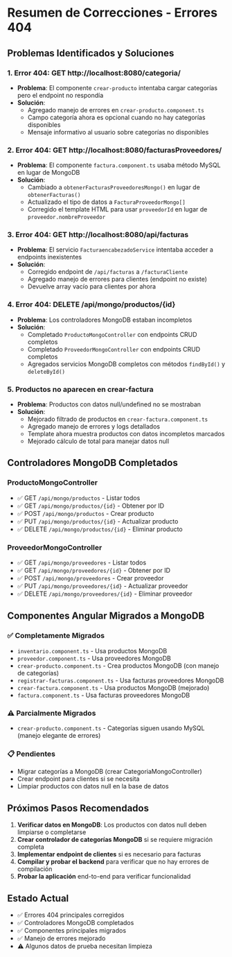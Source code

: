 # Resumen de Correcciones - Errores 404

## Problemas Identificados y Soluciones

### 1. **Error 404: GET http://localhost:8080/categoria/**
- **Problema**: El componente `crear-producto` intentaba cargar categorías pero el endpoint no respondía
- **Solución**: 
  - Agregado manejo de errores en `crear-producto.component.ts`
  - Campo categoría ahora es opcional cuando no hay categorías disponibles
  - Mensaje informativo al usuario sobre categorías no disponibles

### 2. **Error 404: GET http://localhost:8080/facturasProveedores/**
- **Problema**: El componente `factura.component.ts` usaba método MySQL en lugar de MongoDB
- **Solución**: 
  - Cambiado a `obtenerFacturasProveedoresMongo()` en lugar de `obtenerFacturas()`
  - Actualizado el tipo de datos a `FacturaProveedorMongo[]`
  - Corregido el template HTML para usar `proveedorId` en lugar de `proveedor.nombreProveedor`

### 3. **Error 404: GET http://localhost:8080/api/facturas**
- **Problema**: El servicio `FacturaencabezadoService` intentaba acceder a endpoints inexistentes
- **Solución**: 
  - Corregido endpoint de `/api/facturas` a `/facturaCliente` 
  - Agregado manejo de errores para clientes (endpoint no existe)
  - Devuelve array vacío para clientes por ahora

### 4. **Error 404: DELETE /api/mongo/productos/{id}**
- **Problema**: Los controladores MongoDB estaban incompletos
- **Solución**: 
  - Completado `ProductoMongoController` con endpoints CRUD completos
  - Completado `ProveedorMongoController` con endpoints CRUD completos
  - Agregados servicios MongoDB completos con métodos `findById()` y `deleteById()`

### 5. **Productos no aparecen en crear-factura**
- **Problema**: Productos con datos null/undefined no se mostraban
- **Solución**: 
  - Mejorado filtrado de productos en `crear-factura.component.ts`
  - Agregado manejo de errores y logs detallados
  - Template ahora muestra productos con datos incompletos marcados
  - Mejorado cálculo de total para manejar datos null

## Controladores MongoDB Completados

### ProductoMongoController
- ✅ GET `/api/mongo/productos` - Listar todos
- ✅ GET `/api/mongo/productos/{id}` - Obtener por ID
- ✅ POST `/api/mongo/productos` - Crear producto
- ✅ PUT `/api/mongo/productos/{id}` - Actualizar producto
- ✅ DELETE `/api/mongo/productos/{id}` - Eliminar producto

### ProveedorMongoController  
- ✅ GET `/api/mongo/proveedores` - Listar todos
- ✅ GET `/api/mongo/proveedores/{id}` - Obtener por ID
- ✅ POST `/api/mongo/proveedores` - Crear proveedor
- ✅ PUT `/api/mongo/proveedores/{id}` - Actualizar proveedor
- ✅ DELETE `/api/mongo/proveedores/{id}` - Eliminar proveedor

## Componentes Angular Migrados a MongoDB

### ✅ Completamente Migrados
- `inventario.component.ts` - Usa productos MongoDB
- `proveedor.component.ts` - Usa proveedores MongoDB  
- `crear-producto.component.ts` - Crea productos MongoDB (con manejo de categorías)
- `registrar-facturas.component.ts` - Usa facturas proveedores MongoDB
- `crear-factura.component.ts` - Usa productos MongoDB (mejorado)
- `factura.component.ts` - Usa facturas proveedores MongoDB

### ⚠️ Parcialmente Migrados
- `crear-producto.component.ts` - Categorías siguen usando MySQL (manejo elegante de errores)

### 📋 Pendientes
- Migrar categorías a MongoDB (crear CategoriaMongoController)
- Crear endpoint para clientes si se necesita
- Limpiar productos con datos null en la base de datos

## Próximos Pasos Recomendados

1. **Verificar datos en MongoDB**: Los productos con datos null deben limpiarse o completarse
2. **Crear controlador de categorías MongoDB** si se requiere migración completa
3. **Implementar endpoint de clientes** si es necesario para facturas
4. **Compilar y probar el backend** para verificar que no hay errores de compilación
5. **Probar la aplicación** end-to-end para verificar funcionalidad

## Estado Actual
- ✅ Errores 404 principales corregidos
- ✅ Controladores MongoDB completados
- ✅ Componentes principales migrados
- ✅ Manejo de errores mejorado
- ⚠️ Algunos datos de prueba necesitan limpieza

